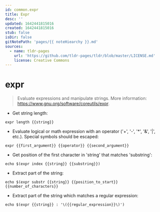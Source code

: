 ```yaml
---
id: common.expr
title: Expr
desc: ''
updated: 1642441815016
created: 1642441815016
stub: false
isDir: false
gitNotePath: 'pages/{{ noteHiearchy }}.md'
sources:
  - name: tldr-pages
    url: 'https://github.com/tldr-pages/tldr/blob/master/LICENSE.md'
    license: Creative Commons
---
```

# expr

> Evaluate expressions and manipulate strings.
> More information: <https://www.gnu.org/software/coreutils/expr>.

- Get string length:

`expr length {{string}}`

- Evaluate logical or math expression with an operator ('+', '-', '\*', '&', '|', etc.). Special symbols should be escaped:

`expr {{first_argument}} {{operator}} {{second_argument}}`

- Get position of the first character in 'string' that matches 'substring':

`echo $(expr index {{string}} {{substring}})`

- Extract part of the string:

`echo $(expr substr {{string}} {{position_to_start}} {{number_of_characters}}`

- Extract part of the string which matches a regular expression:

`echo $(expr {{string}} : '\({{regular_expression}}\)')`

